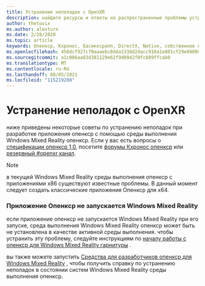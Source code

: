 ```yaml
---
title: Устранение неполадок с OpenXR
description: найдите ресурсы и ответы на распространенные проблемы устранения неполадок в приложениях Windows Mixed Reality опенкср.
author: thetuvix
ms.author: alexturn
ms.date: 2/28/2020
ms.topic: article
keywords: Опенкср, Кхронос, Басикксрапп, DirectX, Native, собственное приложение, настраиваемое ядро, по промежуточного слоя, устранение неполадок
ms.openlocfilehash: 456dcf927c70aaaebc8dda1338d24acc910a1e801cf29e8880048d44f9432718
ms.sourcegitcommit: a1c086aa83d381129e62f9d8942f0fc889ffcab0
ms.translationtype: MT
ms.contentlocale: ru-RU
ms.lasthandoff: 08/05/2021
ms.locfileid: "115219208"
---
```

# <a name="openxr-troubleshooting"></a>Устранение неполадок с OpenXR

ниже приведены некоторые советы по устранению неполадок при разработке приложения опенкср с помощью среды выполнения Windows Mixed Reality опенкср.  Если у вас есть вопросы о <a href="https://www.khronos.org/registry/OpenXR/specs/1.0/html/xrspec.html" target="_blank">спецификации опенкср 1,0</a>, посетите <a href="https://community.khronos.org/c/openxr" target="_blank">форумы Кхронос опенкср</a> или <a href="https://khr.io/slack" target="_blank">резервный #openxr канал</a>.

>[!NOTE]
>в текущей Windows Mixed Reality среды выполнения опенкср с приложениями x86 существуют известные проблемы.  В данный момент следует создать классические приложения Опенкср для x64.

### <a name="openxr-app-not-starting-windows-mixed-reality"></a>Приложение Опенкср не запускается Windows Mixed Reality

если приложение опенкср не запускается Windows Mixed Reality при его запуске, среда выполнения Windows Mixed Reality опенкср может быть не установлена в качестве активной среды выполнения. чтобы устранить эту проблему, следуйте инструкциям по [началу работы с опенкср для Windows Mixed Reality гарнитуры](openxr-getting-started.md#getting-started-with-openxr-for-windows-mixed-reality-headsets) .

вы также можете запустить [Средства для разработчиков опенкср для Windows Mixed Reality](openxr-getting-started.md#getting-the-openxr-developer-tools-for-windows-mixed-reality) , чтобы получить справку по устранению неполадок в состоянии систем Windows Mixed Reality среды выполнения опенкср.